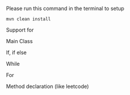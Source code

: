 Please run this command in the terminal to setup

`mvn clean install`

Support for

Main Class

If, if else

While

For

Method declaration (like leetcode)